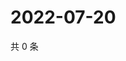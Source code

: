 # 2022-07-20

共 0 条

<!-- BEGIN WEIBO -->
<!-- 最后更新时间 Wed Jul 20 2022 18:18:12 GMT+0800 (China Standard Time) -->

<!-- END WEIBO -->
